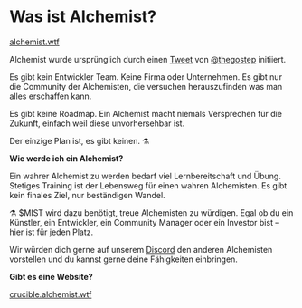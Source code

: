 # Was ist Alchemist?

[alchemist.wtf](http://alchemist.wtf)

Alchemist wurde ursprünglich durch einen [Tweet](https://twitter.com/thegostep/status/1358159173440184322?s=20) von [@thegostep](https://twitter.com/thegostep) initiiert.

Es gibt kein Entwickler Team. Keine Firma oder Unternehmen. Es gibt nur die Community der Alchemisten, die versuchen herauszufinden was man alles erschaffen kann.

Es gibt keine Roadmap. Ein Alchemist macht niemals Versprechen für die Zukunft, einfach weil diese unvorhersehbar ist.

Der einzige Plan ist, es gibt keinen. ⚗️

**Wie werde ich ein Alchemist?**

Ein wahrer Alchemist zu werden bedarf viel Lernbereitschaft und Übung. Stetiges Training ist der Lebensweg für einen wahren Alchemisten. Es gibt kein finales Ziel, nur beständigen Wandel.

⚗️ $MIST wird dazu benötigt, treue Alchemisten zu würdigen. Egal ob du ein Künstler, ein Entwickler, ein Community Manager oder ein Investor bist – hier ist für jeden Platz.

Wir würden dich gerne auf unserem [Discord](http://discord.alchemist.wtf/) den anderen Alchemisten vorstellen und du kannst gerne deine Fähigkeiten einbringen.

**Gibt es eine Website?**

[crucible.alchemist.wtf](https://crucible.alchemist.wtf/)

